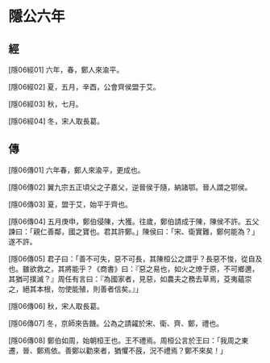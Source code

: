 # 隱公六年

## 經 <a name="01Yin06Jing"></a>

<a name="01Yin06Jing01">[隱06經01]</a> 六年，春，鄭人來渝平。

<a name="01Yin06Jing02">[隱06經02]</a> 夏，五月，辛酉，公會齊侯盟于艾。

<a name="01Yin06Jing03">[隱06經03]</a> 秋，七月。

<a name="01Yin06Jing04">[隱06經04]</a> 冬，宋人取長葛。

## 傳 <a name="01Yin06Zhuan"></a>

<a name="01Yin06Zhuan01">[隱06傳01]</a> 六年春，鄭人來渝平，更成也。

<a name="01Yin06Zhuan02">[隱06傳02]</a> 翼九宗五正頃父之子嘉父，逆晉侯于隨，納諸鄂。晉人謂之鄂侯。

<a name="01Yin06Zhuan03">[隱06傳03]</a> 夏，盟于艾，始平于齊也。

<a name="01Yin06Zhuan04">[隱06傳04]</a> 五月庚申，鄭伯侵陳，大獲。往歲，鄭伯請成于陳，陳侯不許。五父諫曰：「親仁善鄰，國之寶也。君其許鄭。」陳侯曰：「宋、衛實難，鄭何能為？」遂不許。

<a name="01Yin06Zhuan05">[隱06傳05]</a> 君子曰：「善不可失，惡不可長，其陳桓公之謂乎？長惡不悛，從自及也。雖欲救之，其將能乎？《商書》曰：『惡之易也，如火之燎于原，不可鄉邇，其猶可撲滅？』周任有言曰：『為國家者，見惡，如農夫之務去草焉，芟夷蘊崇之，絕其本根，勿使能殖，則善者信矣。』」

<a name="01Yin06Zhuan06">[隱06傳06]</a> 秋，宋人取長葛。

<a name="01Yin06Zhuan07">[隱06傳07]</a> 冬，京師來告饑。公為之請糴於宋、衛、齊、鄭，禮也。

<a name="01Yin06Zhuan08">[隱06傳08]</a> 鄭伯如周，始朝桓王也。王不禮焉。周桓公言於王曰：「我周之東遷，晉、鄭焉依。善鄭以勸來者，猶懼不蔇，況不禮焉？鄭不來矣！」


